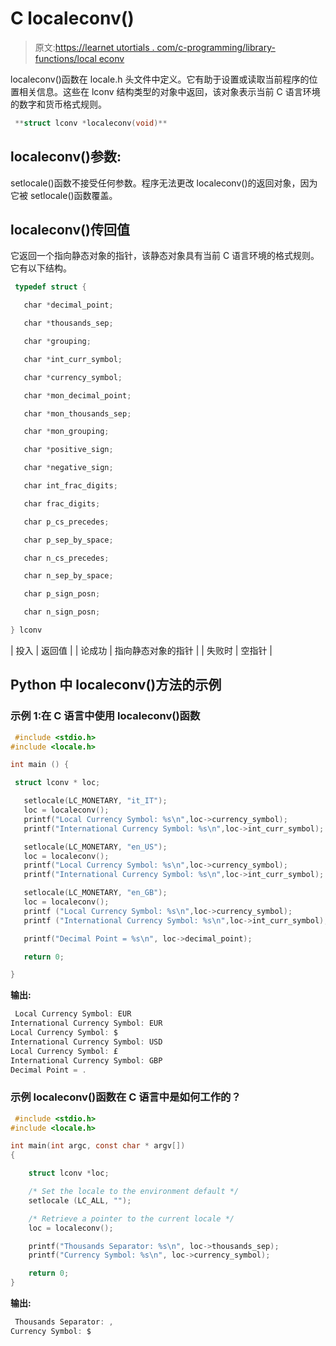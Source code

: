 # C localeconv()

> 原文:[https://learnet utortials . com/c-programming/library-functions/local econv](https://learnetutorials.com/c-programming/library-functions/localeconv)

localeconv()函数在 locale.h 头文件中定义。它有助于设置或读取当前程序的位置相关信息。这些在 lconv 结构类型的对象中返回，该对象表示当前 C 语言环境的数字和货币格式规则。

```c
 **struct lconv *localeconv(void)** 

```

## localeconv()参数:

setlocale()函数不接受任何参数。程序无法更改 localeconv()的返回对象，因为它被 setlocale()函数覆盖。

## localeconv()传回值

它返回一个指向静态对象的指针，该静态对象具有当前 C 语言环境的格式规则。它有以下结构。

```c
 typedef struct {

   char *decimal_point;

   char *thousands_sep;

   char *grouping;    

   char *int_curr_symbol;

   char *currency_symbol;

   char *mon_decimal_point;

   char *mon_thousands_sep;

   char *mon_grouping;

   char *positive_sign;

   char *negative_sign;

   char int_frac_digits;

   char frac_digits;

   char p_cs_precedes;

   char p_sep_by_space;

   char n_cs_precedes;

   char n_sep_by_space;

   char p_sign_posn;

   char n_sign_posn;

} lconv 

```

| 投入 | 返回值 |
| 论成功 | 指向静态对象的指针 |
| 失败时 | 空指针 |

## Python 中 localeconv()方法的示例

### 示例 1:在 C 语言中使用 localeconv()函数

```c
 #include <stdio.h>
#include <locale.h>

int main () {

 struct lconv * loc;

   setlocale(LC_MONETARY, "it_IT");
   loc = localeconv();
   printf("Local Currency Symbol: %s\n",loc->currency_symbol);
   printf("International Currency Symbol: %s\n",loc->int_curr_symbol);

   setlocale(LC_MONETARY, "en_US");
   loc = localeconv();
   printf("Local Currency Symbol: %s\n",loc->currency_symbol);
   printf("International Currency Symbol: %s\n",loc->int_curr_symbol);

   setlocale(LC_MONETARY, "en_GB");
   loc = localeconv();
   printf ("Local Currency Symbol: %s\n",loc->currency_symbol);
   printf ("International Currency Symbol: %s\n",loc->int_curr_symbol);

   printf("Decimal Point = %s\n", loc->decimal_point);

   return 0;

} 

```

**输出:**

```c
 Local Currency Symbol: EUR
International Currency Symbol: EUR
Local Currency Symbol: $
International Currency Symbol: USD
Local Currency Symbol: £
International Currency Symbol: GBP
Decimal Point = . 
```

### 示例 localeconv()函数在 C 语言中是如何工作的？

```c
 #include <stdio.h>
#include <locale.h>

int main(int argc, const char * argv[])
{

    struct lconv *loc;

    /* Set the locale to the environment default */
    setlocale (LC_ALL, "");

    /* Retrieve a pointer to the current locale */
    loc = localeconv();

    printf("Thousands Separator: %s\n", loc->thousands_sep);
    printf("Currency Symbol: %s\n", loc->currency_symbol);

    return 0;
} 

```

**输出:**

```c
 Thousands Separator: ,
Currency Symbol: $ 
```